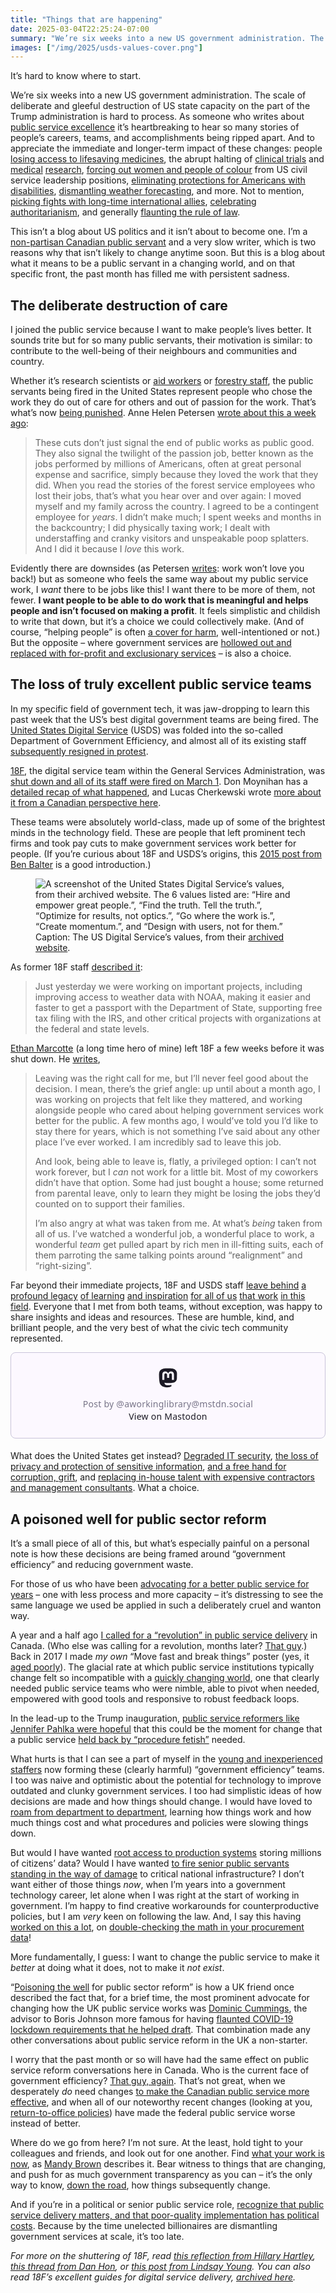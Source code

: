 ```yaml
---
title: "Things that are happening"
date: 2025-03-04T22:25:24-07:00
summary: "We’re six weeks into a new US government administration. The scale of deliberate and gleeful destruction of US state capacity on the part of the Trump administration is hard to process. As someone who writes about public service excellence it’s heartbreaking to hear so many stories of people’s careers, teams, and accomplishments being ripped apart. In my specific field of government tech, it was jaw-dropping to learn this past week that the US’s best digital government teams are being fired."
images: ["/img/2025/usds-values-cover.png"]
---
```


It’s hard to know where to start.

We’re six weeks into a new US government administration. The scale of deliberate and gleeful destruction of US state capacity on the part of the Trump administration is hard to process. As someone who writes about [public service excellence](/2024/07/03/why-we-became-public-servants/) it’s heartbreaking to hear so many stories of people’s careers, teams, and accomplishments being ripped apart. And to appreciate the immediate and longer-term impact of these changes: people [losing access to lifesaving medicines](https://www.dw.com/en/south-africa-usaid-cuts-could-prompt-over-500000-hiv-deaths/a-71777420), the abrupt halting of [clinical trials](https://www.nytimes.com/2025/02/06/health/usaid-clinical-trials-funding-trump.html) and [medical](https://www.theguardian.com/us-news/2025/feb/23/trump-nih-health-medical-research) [research](https://www.npr.org/sections/shots-health-news/2025/02/22/nx-s1-5305276/trump-nih-funding-freeze-medical-research), [forcing out women and people of colour](https://www.reddit.com/r/fednews/comments/1j0c74b/our_beloved_dha_director_was_just_relieved_of/) from US civil service leadership positions, [eliminating protections for Americans with disabilities](https://www.msnbc.com/opinion/msnbc-opinion/linda-mcmahon-education-secretary-trump-students-disabilities-rcna194290), [dismantling weather forecasting](https://www.theverge.com/news/622990/trump-doge-government-layoffs-doge-weather-forecasts-noaa), and more. Not to mention, [picking fights with long-time international allies](https://www.theglobeandmail.com/opinion/article-donald-trump-is-trying-to-destroy-canada/), [celebrating authoritarianism](https://www.nytimes.com/2025/03/01/opinion/ezra-klein-podcast-fareed-zakaria.html), and generally [flaunting the rule of law](https://www.nytimes.com/2025/02/05/us/trump-federal-law-power.html).

This isn’t a blog about US politics and it isn’t about to become one. I’m a [non-partisan Canadian public servant](/2020/01/21/principles-for-blogging-as-a-public-servant/) and a very slow writer, which is two reasons why that isn’t likely to change anytime soon. But this is a blog about what it means to be a public servant in a changing world, and on that specific front, the past month has filled me with persistent sadness.


## The deliberate destruction of care

I joined the public service because I want to make people’s lives better. It sounds trite but for so many public servants, their motivation is similar: to contribute to the well-being of their neighbours and communities and country. 

Whether it’s research scientists or [aid workers](https://www.nytimes.com/2025/02/09/us/politics/federal-workers-trump.html) or [forestry staff](https://www.bbc.com/news/articles/czx7kez4vx2o), the public servants being fired in the United States represent people who chose the work they do out of care for others and out of passion for the work. That’s what’s now [being punished](https://bsky.app/profile/faineg.bsky.social/post/3lhxf7b73f22l). Anne Helen Petersen [wrote about this a week ago](https://annehelen.substack.com/p/this-is-how-we-fall-out-of-love-with):


> These cuts don’t just signal the end of public works as public good. They also signal the twilight of the passion job, better known as the jobs performed by millions of Americans, often at great personal expense and sacrifice, simply because they loved the work that they did. When you read the stories of the forest service employees who lost their jobs, that’s what you hear over and over again: I moved myself and my family across the country. I agreed to be a contingent employee for *years*. I didn’t make much; I spent weeks and months in the backcountry; I did physically taxing work; I dealt with understaffing and cranky visitors and unspeakable poop splatters. And I did it because I *love* this work.

Evidently there are downsides (as Petersen [writes](https://annehelen.substack.com/p/this-is-how-we-fall-out-of-love-with): work won’t love you back!) but as someone who feels the same way about my public service work, I *want* there to be jobs like this! I want there to be more of them, not fewer. **I want people to be able to do work that is meaningful and helps people and isn’t focused on making a profit**. It feels simplistic and childish to write that down, but it’s a choice we could collectively make. (And of course, “helping people” is often [a cover for harm](https://www.theguardian.com/world/2021/sep/19/no-more-white-saviours-thanks-how-to-be-a-true-anti-racist-ally), well-intentioned or not.) But the opposite – where government services are [hollowed out and replaced with for-profit and exclusionary services](https://www.anildash.com/2025/01/04/DOGE-procurement-capture/) – is also a choice.


## The loss of truly excellent public service teams

In my specific field of government tech, it was jaw-dropping to learn this past week that the US’s best digital government teams are being fired. The [United States Digital Service](https://web.archive.org/web/20250108173251/https://www.usds.gov/) (USDS) was folded into the so-called Department of Government Efficiency, and almost all of its existing staff [subsequently resigned in protest](https://www.nextgov.com/people/2025/02/21-legacy-usds-staffers-resign-rather-work-doge/403268/).

[18F](https://web.archive.org/web/20241217125057/https://18f.gsa.gov/), the digital service team within the General Services Administration, was [shut down and all of its staff were fired on March 1](https://www.nextgov.com/people/2025/03/gsa-eliminates-18f/403400/). Don Moynihan has a [detailed recap of what happened](https://donmoynihan.substack.com/p/skilled-technologists-are-being-forced), and Lucas Cherkewski wrote [more about it from a Canadian perspective here](https://lucascherkewski.com/hit-and-miss/391-burning-18f-change/).

These teams were absolutely world-class, made up of some of the brightest minds in the technology field. These are people that left prominent tech firms and took pay cuts to make government services work better for people. (If you’re curious about 18F and USDS’s origins, this [2015 post from Ben Balter](https://ben.balter.com/2015/04/22/the-difference-between-18f-and-usds/) is a good introduction.)

<figure>
  <img src="/img/2025/usds-values.png" class="img-fluid" alt="A screenshot of the United States Digital Service’s values, from their archived website. The 6 values listed are: “Hire and empower great people.”, “Find the truth. Tell the truth.”, “Optimize for results, not optics.”, “Go where the work is.”, “Create momentum.”, and “Design with users, not for them.”">
  <figcaption><span class="sr-only">Caption: </span>The US Digital Service’s values, from their <a href="https://web.archive.org/web/20250108204404/https://www.usds.gov/mission#our-values">archived website</a>.</figcaption>
</figure>



As former 18F staff [described it](https://18f.org/):

> Just yesterday we were working on important projects, including improving access to weather data with NOAA, making it easier and faster to get a passport with the Department of State, supporting free tax filing with the IRS, and other critical projects with organizations at the federal and state levels.

[Ethan Marcotte](https://ethanmarcotte.com/) (a long time hero of mine) left 18F a few weeks before it was shut down. He [writes](https://ethanmarcotte.com/wrote/leaving-18f/),

> Leaving was the right call for me, but I’ll never feel good about the decision. I mean, there’s the grief angle: up until about a month ago, I was working on projects that felt like they mattered, and working alongside people who cared about helping government services work better for the public. A few months ago, I would’ve told you I’d like to stay there for years, which is not something I’ve said about any other place I’ve ever worked. I am incredibly sad to leave this job.
> 
> And look, being able to leave is, flatly, a privileged option: I can’t not work forever, but I *can* not work for a little bit. Most of my coworkers didn’t have that option. Some had just bought a house; some returned from parental leave, only to learn they might be losing the jobs they’d counted on to support their families.
> 
> I’m also angry at what was taken from me. At what’s *being* taken from all of us. I’ve watched a wonderful job, a wonderful place to work, a wonderful *team* get pulled apart by rich men in ill-fitting suits, each of them parroting the same talking points around “realignment” and “right-sizing”.

Far beyond their immediate projects, 18F and USDS staff [leave behind](https://bsky.app/profile/dansinker.com/post/3ljcvbh4kyc2c) [a profound legacy](https://bsky.app/profile/ftrain.bsky.social/post/3ljcyylryss26) [of learning](https://bsky.app/profile/amperjess.bsky.social/post/3ljdbi7zx4k27) [and inspiration](https://bsky.app/profile/flynntim.bsky.social/post/3ljd7vtggmk2q) [for all of us](https://bsky.app/profile/nick.scialli.me/post/3ljg54cc6z22v) [that work](https://bsky.app/profile/nathanalderman.bsky.social/post/3ljdihdvxk22u) [in this field](https://bsky.app/profile/angelacolter.bsky.social/post/3ljfunbo3jk26). Everyone that I met from both teams, without exception, was happy to share insights and ideas and resources. These are humble, kind, and brilliant people, and the very best of what the civic tech community represented.

<blockquote class="mastodon-embed" data-embed-url="https://mstdn.social/@aworkinglibrary/114088580751343695/embed" style="background: #FCF8FF; border-radius: 8px; border: 1px solid #C9C4DA; margin: 0; max-width: 540px; min-width: 270px; overflow: hidden; padding: 0; margin-bottom: 1.4em;"> <a href="https://mstdn.social/@aworkinglibrary/114088580751343695" target="_blank" style="align-items: center; color: #1C1A25; display: flex; flex-direction: column; font-family: system-ui, -apple-system, BlinkMacSystemFont, 'Segoe UI', Oxygen, Ubuntu, Cantarell, 'Fira Sans', 'Droid Sans', 'Helvetica Neue', Roboto, sans-serif; font-size: 14px; justify-content: center; letter-spacing: 0.25px; line-height: 20px; padding: 24px; text-decoration: none;"> <svg xmlns="http://www.w3.org/2000/svg" xmlns:xlink="http://www.w3.org/1999/xlink" width="32" height="32" viewBox="0 0 79 75"><path d="M74.7135 16.6043C73.6199 8.54587 66.5351 2.19527 58.1366 0.964691C56.7196 0.756754 51.351 0 38.9148 0H38.822C26.3824 0 23.7135 0.756754 22.2966 0.964691C14.1319 2.16118 6.67571 7.86752 4.86669 16.0214C3.99657 20.0369 3.90371 24.4888 4.06535 28.5726C4.29578 34.4289 4.34049 40.275 4.877 46.1075C5.24791 49.9817 5.89495 53.8251 6.81328 57.6088C8.53288 64.5968 15.4938 70.4122 22.3138 72.7848C29.6155 75.259 37.468 75.6697 44.9919 73.971C45.8196 73.7801 46.6381 73.5586 47.4475 73.3063C49.2737 72.7302 51.4164 72.086 52.9915 70.9542C53.0131 70.9384 53.0308 70.9178 53.0433 70.8942C53.0558 70.8706 53.0628 70.8445 53.0637 70.8179V65.1661C53.0634 65.1412 53.0574 65.1167 53.0462 65.0944C53.035 65.0721 53.0189 65.0525 52.9992 65.0371C52.9794 65.0218 52.9564 65.011 52.9318 65.0056C52.9073 65.0002 52.8819 65.0003 52.8574 65.0059C48.0369 66.1472 43.0971 66.7193 38.141 66.7103C29.6118 66.7103 27.3178 62.6981 26.6609 61.0278C26.1329 59.5842 25.7976 58.0784 25.6636 56.5486C25.6622 56.5229 25.667 56.4973 25.6775 56.4738C25.688 56.4502 25.7039 56.4295 25.724 56.4132C25.7441 56.397 25.7678 56.3856 25.7931 56.3801C25.8185 56.3746 25.8448 56.3751 25.8699 56.3816C30.6101 57.5151 35.4693 58.0873 40.3455 58.086C41.5183 58.086 42.6876 58.086 43.8604 58.0553C48.7647 57.919 53.9339 57.6701 58.7591 56.7361C58.8794 56.7123 58.9998 56.6918 59.103 56.6611C66.7139 55.2124 73.9569 50.665 74.6929 39.1501C74.7204 38.6967 74.7892 34.4016 74.7892 33.9312C74.7926 32.3325 75.3085 22.5901 74.7135 16.6043ZM62.9996 45.3371H54.9966V25.9069C54.9966 21.8163 53.277 19.7302 49.7793 19.7302C45.9343 19.7302 44.0083 22.1981 44.0083 27.0727V37.7082H36.0534V27.0727C36.0534 22.1981 34.124 19.7302 30.279 19.7302C26.8019 19.7302 25.0651 21.8163 25.0617 25.9069V45.3371H17.0656V25.3172C17.0656 21.2266 18.1191 17.9769 20.2262 15.568C22.3998 13.1648 25.2509 11.9308 28.7898 11.9308C32.8859 11.9308 35.9812 13.492 38.0447 16.6111L40.036 19.9245L42.0308 16.6111C44.0943 13.492 47.1896 11.9308 51.2788 11.9308C54.8143 11.9308 57.6654 13.1648 59.8459 15.568C61.9529 17.9746 63.0065 21.2243 63.0065 25.3172L62.9996 45.3371Z" fill="currentColor"/></svg> <div style="color: #787588; margin-top: 16px;">Post by @aworkinglibrary@mstdn.social</div> <div style="font-weight: 500;">View on Mastodon</div> </a> </blockquote> <script data-allowed-prefixes="https://mstdn.social/" async src="https://mstdn.social/embed.js"></script>

What does the United States get instead? [Degraded IT security](https://bsky.app/profile/skiles.bsky.social/post/3ljejma27ac2u), [the loss of privacy and protection of sensitive information](https://bsky.app/profile/ncweaver.skerry-tech.com/post/3ljfsvyqwc227), [and a free hand for corruption, grift](https://www.anildash.com/2025/01/04/DOGE-procurement-capture/), and [replacing in-house talent with expensive contractors](https://bsky.app/profile/davidl206.city/post/3ljg4d5unjc2p) [and management consultants](https://bsky.app/profile/aaronblackshear.bsky.social/post/3ljg5hh6dds2g). What a choice.

## A poisoned well for public sector reform

It’s a small piece of all of this, but what’s especially painful on a personal note is how these decisions are being framed around “government efficiency” and reducing government waste.

For those of us who have been [advocating for a better public service for years](/2020/02/25/our-services-arent-working/) – one with less process and more capacity – it’s distressing to see the same language we used be applied in such a deliberately cruel and wanton way.

A year and a half ago [I called for a “revolution” in public service delivery](/2023/11/06/revolution-not-evolution-for-federal-public-service-delivery/) in Canada. (Who else was calling for a revolution, months later? [That guy](https://www.usatoday.com/story/news/politics/elections/2024/11/15/elon-musk-vivek-ramaswamy-doge-trump/76289564007/).) Back in 2017 I made *my own* “Move fast and break things” poster (yes, it [aged poorly](https://www.wethebuilders.org/posts/move-fast-break-things-wont-work-here)). The glacial rate at which public service institutions typically change felt so incompatible with a [quickly changing world](https://www.eatingpolicy.com/p/um-congress-you-might-want-to-take), one that clearly needed public service teams who were nimble, able to pivot when needed, empowered with good tools and responsive to robust feedback loops.

In the lead-up to the Trump inauguration, [public service reformers like Jennifer Pahlka were hopeful](https://www.eatingpolicy.com/p/is-there-a-path-to-responsible-disruption) that this could be the moment for change that a public service [held back by “procedure fetish”](https://www.eatingpolicy.com/p/we-have-cancer) needed.

What hurts is that I can see a part of myself in the [young and inexperienced staffers](https://www.wired.com/story/elon-musk-government-young-engineers/) now forming these (clearly harmful) “government efficiency” teams. I too was naive and optimistic about the potential for technology to improve outdated and clunky government services. I too had simplistic ideas of how decisions are made and how things should change. I would have loved to [roam from department to department](https://www.nbcnews.com/tech/tech-news/elon-musk-doge-usaid-treasury-government-rcna190450), learning how things work and how much things cost and what procedures and policies were slowing things down.

But would I have wanted [root access to production systems](https://www.technologyreview.com/2025/02/07/1111283/elon-musk-doge-and-the-evil-housekeeper-problem-government-technology/) storing millions of citizens’ data? Would I have wanted [to fire senior public servants standing in the way of damage](https://www.nytimes.com/2025/01/31/us/politics/david-lebryk-treasury-resigns-musk.html) to critical national infrastructure? I don’t want either of those things *now*, when I’m years into a government technology career, let alone when I was right at the start of working in government. I’m happy to find creative workarounds for counterproductive policies, but I am *very* keen on following the law. And, I say this having [worked on this a lot](https://govcanadacontracts.ca/methodology/), on [double-checking the math in your procurement data](https://www.nytimes.com/2025/03/02/us/politics/doge-musk-contracts-errors.html)!

More fundamentally, I guess: I want to change the public service to make it *better* at doing what it does, not to make it *not exist*. 

“[Poisoning the well](https://en.wikipedia.org/wiki/Poisoning_the_well) for public sector reform” is how a UK friend once described the fact that, for a brief time, the most prominent advocate for changing how the UK public service works was [Dominic Cummings](https://en.wikipedia.org/wiki/Dominic_Cummings), the advisor to Boris Johnson more famous for having [flaunted COVID-19 lockdown requirements that he helped draft](https://en.wikipedia.org/wiki/Dominic_Cummings_scandal). That combination made any other conversations about public service reform in the UK a non-starter.

I worry that the past month or so will have had the same effect on public service reform conversations here in Canada. Who is the current face of government efficiency? [That guy, again](https://www.reuters.com/world/us/doge-website-offers-error-filled-window-into-musks-government-overhaul-2025-03-04/). That’s not great, when we desperately *do* need changes [to make the Canadian public service more effective](/2023/11/06/to-the-clerk-and-friends/), and when all of our noteworthy recent changes (looking at you, [return-to-office policies](/2022/07/30/worth-reading-government-from-home-a-shared-future-of-work/)) have made the federal public service worse instead of better.

Where do we go from here? I’m not sure. At the least, hold tight to your colleagues and friends, and look out for one another. Find [what your work is now](https://everythingchanges.us/blog/what-is-your-work-now/), as [Mandy Brown](https://everythingchanges.us/) describes it. Bear witness to things that are changing, and push for as much government transparency as you can – it’s the only way to know, [down the road](https://lucascherkewski.com/study/18f-working-openly/), how things subsequently change.

And if you’re in a political or senior public service role, [recognize that public service delivery matters, and that poor-quality implementation has political costs](https://www.eatingpolicy.com/p/announcing-our-new-report). Because by the time unelected billionaires are dismantling government services at scale, it’s too late.

*For more on the shuttering of 18F, read [this reflection from Hillary Hartley](https://hillary.medium.com/deleting-18f-59fa6294628b), [this thread from Dan Hon](https://bsky.app/profile/danhon.com/post/3ljfzhay7s22d), or [this post from Lindsay Young](https://www.linkedin.com/posts/lindsay-young-103032186_i-am-the-executive-director-of-18f-and-18f-activity-7301758373622886400-kjyg/). You can also read 18F’s excellent guides for digital service delivery, [archived here](https://18f.org/guides/).*
